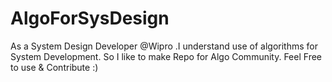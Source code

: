 # AlgoForSysDesign
As a System Design Developer @Wipro .I understand use of algorithms for System Development. So I like to make Repo for Algo Community. Feel Free to use &amp; Contribute :)
